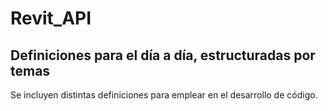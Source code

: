 # Revit_API
## Definiciones para el día a día, estructuradas por temas ##

Se incluyen distintas definiciones para emplear en el desarrollo de código.

